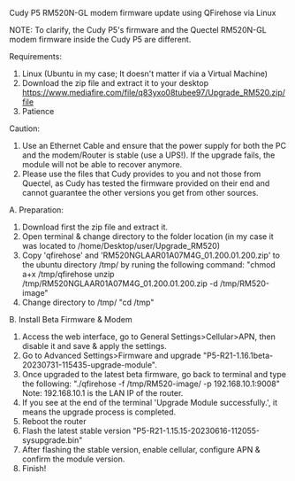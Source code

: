 Cudy P5 RM520N-GL modem firmware update using QFirehose via Linux

NOTE: To clarify, the Cudy P5's firmware and the Quectel RM520N-GL modem firmware inside the Cudy P5 are different.

Requirements:
1. Linux (Ubuntu in my case; It doesn't matter if via a Virtual Machine)
2. Download the zip file and extract it to your desktop
https://www.mediafire.com/file/q83yxo08tubee97/Upgrade_RM520.zip/file
3. Patience

Caution:
1. Use an Ethernet Cable and ensure that the power supply for both the PC and the modem/Router is stable (use a UPS!). If the upgrade fails, the module will not be able to recover anymore.
2. Please use the files that Cudy provides to you and not those from Quectel, as Cudy has tested the firmware provided on their end and cannot guarantee the other versions you get from other sources.


A. Preparation:
1. Download first the zip file and extract it.
2. Open terminal & change directory to the folder location (in my case it was located to /home/Desktop/user/Upgrade_RM520)
3. Copy 'qfirehose' and 'RM520NGLAAR01A07M4G_01.200.01.200.zip' to the ubuntu directory /tmp/ by runing the following command:
"chmod a+x /tmp/qfirehose
unzip /tmp/RM520NGLAAR01A07M4G_01.200.01.200.zip -d /tmp/RM520-image"
4. Change directory to /tmp/
"cd /tmp"

B. Install Beta Firmware & Modem
1. Access the web interface, go to General Settings>Cellular>APN, then disable it and save & apply the settings.
2. Go to Advanced Settings>Firmware and upgrade "P5-R21-1.16.1beta-20230731-115435-upgrade-module".
3. Once upgraded to the latest beta firmware, go back to terminal and type the following:
"./qfirehose -f /tmp/RM520-image/ -p 192.168.10.1:9008"
Note: 192.168.10.1 is the LAN IP of the router.
4. If you see at the end of the terminal 'Upgrade Module successfully.', it means the upgrade process is completed.
5. Reboot the router
6. Flash the latest stable version "P5-R21-1.15.15-20230616-112055-sysupgrade.bin"
7. After flashing the stable version, enable cellular, configure APN & confirm the module version.
8. Finish!
